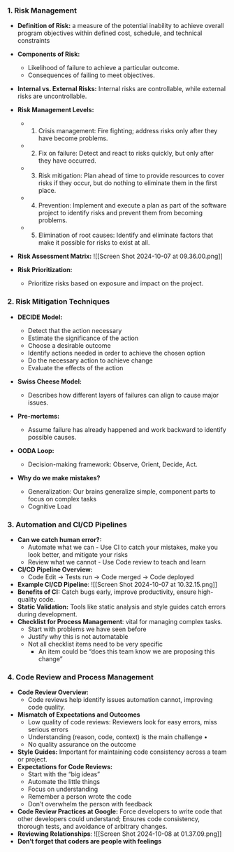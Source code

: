 ### 1. Risk Management

- **Definition of Risk:** a measure of the potential inability to achieve overall program objectives within defined cost, schedule, and technical constraints
- **Components of Risk:**
	- Likelihood of failure to achieve a particular outcome.
	- Consequences of failing to meet objectives.
- **Internal vs. External Risks:** Internal risks are controllable, while external risks are uncontrollable.

- **Risk Management Levels:**
	- 1. Crisis management: Fire fighting; address risks only after they have become problems. 
	- 2. Fix on failure: Detect and react to risks quickly, but only after they have occurred. 
	- 3. Risk mitigation: Plan ahead of time to provide resources to cover risks if they occur, but do nothing to eliminate them in the first place. 
	- 4. Prevention: Implement and execute a plan as part of the software project to identify risks and prevent them from becoming problems. 
	- 5. Elimination of root causes: Identify and eliminate factors that make it possible for risks to exist at all.

- **Risk Assessment Matrix:** ![[Screen Shot 2024-10-07 at 09.36.00.png]]
- **Risk Prioritization:**
  - Prioritize risks based on exposure and impact on the project.

### 2. Risk Mitigation Techniques

- **DECIDE Model:**
	- Detect that the action necessary 
	- Estimate the significance of the action 
	- Choose a desirable outcome 
	- Identify actions needed in order to achieve the chosen option 
	- Do the necessary action to achieve change 
	- Evaluate the effects of the action

- **Swiss Cheese Model:** 
	- Describes how different layers of failures can align to cause major issues.
- **Pre-mortems:**
	- Assume failure has already happened and work backward to identify possible causes.
- **OODA Loop:**
	- Decision-making framework: Observe, Orient, Decide, Act.
- **Why do we make mistakes?**
	- Generalization: Our brains generalize simple, component parts to focus on complex tasks
	- Cognitive Load

### 3. Automation and CI/CD Pipelines
- **Can we catch human error?:**
	- Automate what we can - Use CI to catch your mistakes, make you look better, and mitigate your risks
	- Review what we cannot - Use Code review to teach and learn
- **CI/CD Pipeline Overview:**
	- Code Edit -> Tests run -> Code merged -> Code deployed
- **Example CI/CD Pipeline**: ![[Screen Shot 2024-10-07 at 10.32.15.png]]
- **Benefits of CI:** Catch bugs early, improve productivity, ensure high-quality code.
- **Static Validation:** Tools like static analysis and style guides catch errors during development.
- **Checklist for Process Management**: vital for managing complex tasks.
	- Start with problems we have seen before 
	- Justify why this is not automatable 
	- Not all checklist items need to be very specific 
		- An item could be “does this team know we are proposing this change”
  
### 4. Code Review and Process Management

- **Code Review Overview:**
	- Code reviews help identify issues automation cannot, improving code quality.
- **Mismatch of Expectations and Outcomes** 
	- Low quality of code reviews: Reviewers look for easy errors, miss serious errors
	- Understanding (reason, code, context) is the main challenge • 
	- No quality assurance on the outcome
- **Style Guides:** Important for maintaining code consistency across a team or project.
- **Expectations for Code Reviews:**
	- Start with the “big ideas”
	- Automate the little things 
	- Focus on understanding  
	- Remember a person wrote the code 
	- Don’t overwhelm the person with feedback
- **Code Review Practices at Google:** Force developers to write code that other developers could understand; Ensures code consistency, thorough tests, and avoidance of arbitrary changes.
- **Reviewing Relationships**: ![[Screen Shot 2024-10-08 at 01.37.09.png]]
- **Don’t forget that coders are people with feelings**